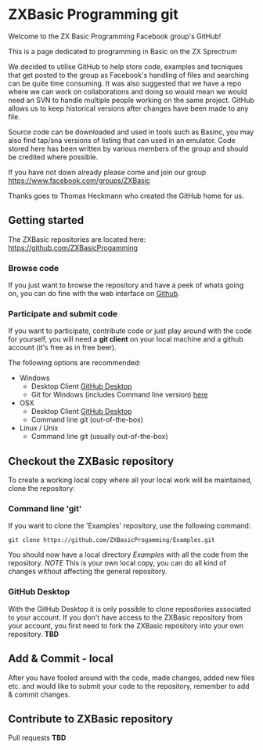 # ZXBasic Programming git

Welcome to the ZX Basic Programming Facebook group's GitHub!

This is a page dedicated to programming in Basic on the ZX Sprectrum

We decided to utilise GitHub to help store code, examples and tecniques that get posted to the group as Facebook's handling of files and searching can be quite time consuming. It was also suggested that we have a repo where we can work on collaborations and doing so would mean we would need an SVN to handle multiple people working on the same project. GitHub allows us to keep historical versions after changes have been made to any file. 

Source code can be downloaded and used in tools such as Basinc, you may also find tap/sna versions of listing that can used in an emulator. Code stored here has been written by various members of the group and should be credited where possible. 

If you have not down already please come and join our group https://www.facebook.com/groups/ZXBasic

Thanks goes to Thomas Heckmann who created the GitHub home for us. 

## Getting started
The ZXBasic repositories are located here: https://github.com/ZXBasicProgamming

### Browse code
If you just want to browse the repository and have a peek of whats going on, you can do fine with the web interface on [Github](https://github.com/ZXBasicProgamming).

### Participate and submit code
If you want to participate, contribute code or just play around with the code for yourself, you will need a **git client** on your local machine and a github account (it's free as in free beer).

The following options are recommended:
* Windows
	* Desktop Client [GitHub Desktop](https://desktop.github.com/)
	* Git for Windows (includes Command line version) [here](https://git-for-windows.github.io/)
* OSX
	* Desktop Client [GitHub Desktop](https://desktop.github.com/)
	* Command line git (out-of-the-box)
* Linux / Unix
	* Command line git (usually out-of-the-box)

## Checkout the ZXBasic repository
To create a working local copy where all your local work will be maintained, clone the repository:

### Command line 'git'
If you want to clone the 'Examples' repository, use the following command: 
```
git clone https://github.com/ZXBasicProgamming/Examples.git
```
You should now have a local directory *Examples* with all the code from the repository. *NOTE* This is your own local copy, you can do all kind of changes without affecting the general repository.

### GitHub Desktop
With the GitHub Desktop it is only possible to clone repositories associated to your account. If you don't have access to the ZXBasic repository from your account, you first need to fork the ZXBasic repository into your own repository.
**TBD**

## Add & Commit - local
After you have fooled around with the code, made changes, added new files etc. and would like to submit your code to the repository, remember to add & commit changes.

## Contribute to ZXBasic repository
Pull requests
**TBD**

